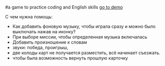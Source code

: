 <!-- Чем больше я записываю, тем больше я запоминаю  -->
<!-- The more I write the more I remember -->
<!-- поэтому у меня в коде много комментариев -->
#a game to practice coding and English skills
[go to demo](https://vismyfriend.github.io/Workbench-2/)


С чем нужна помощь:

- Как добавить фоновую музыку, чтобы играла сразу и можно было выключать нажав на иконку?
- При выборе миссии, чтобы определенная музыка включалась
- Добавить произношение к словам
- звуки: победа, проигрыш, 
- две колоды карт не получается разместить, всё начинает съезжать.
- чтобы была возможность вернуть прошлую карточку